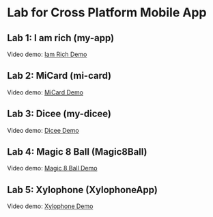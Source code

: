 # Lab for Cross Platform Mobile App

## Lab 1: I am rich (my-app)

Video demo: [Iam Rich Demo](https://drive.google.com/file/d/1WeaMe6-5U_1aZVhoGT2rhLRfBjxZyLQk/view?usp=drive_link)

## Lab 2: MiCard (mi-card)

Video demo: [MiCard Demo](https://drive.google.com/file/d/1zM35N9fZkWaCZNZKsfmB0tuQK1jjSh1s/view?usp=drive_link)

## Lab 3: Dicee (my-dicee)

Video demo: [Dicee Demo](https://drive.google.com/file/d/1IEX0acpWxpxvY-XLDG0u7Us5nwrEeC_A/view?usp=sharing)

## Lab 4: Magic 8 Ball (Magic8Ball)

Video demo: [Magic 8 Ball Demo](https://drive.google.com/file/d/16-GiyREOupKi9vnYN3iaH1-pWWi6uPJB/view?usp=drive_link)

## Lab 5: Xylophone (XylophoneApp)

Video demo: [Xylophone Demo](https://drive.google.com/file/d/1I2ANtVI2EYLWV5UHMYJNtNkS7xxnSmxW/view?usp=drive_link)

